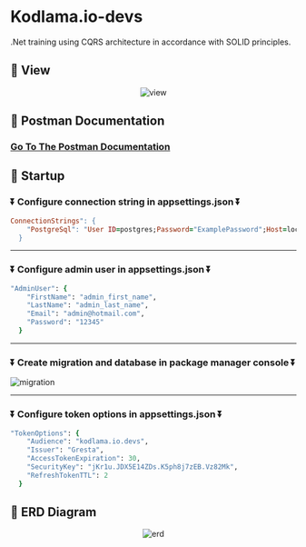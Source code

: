 # Kodlama.io-devs

.Net training using CQRS architecture in accordance with SOLID principles.

## :open_file_folder: View

<p align="center">
  <img src="https://user-images.githubusercontent.com/74189776/192102845-7cafd28f-6f05-4fe7-af98-2a2ef5395d99.png" alt="view"/>
</p>

## :newspaper: Postman Documentation

### [Go To The Postman Documentation](https://documenter.getpostman.com/view/22932272/2s83KQFSSk)

## :star2: Startup

### :arrow_double_down: Configure connection string in appsettings.json :arrow_double_down:

``` ruby
ConnectionStrings": {
    "PostgreSql": "User ID=postgres;Password="ExamplePassword";Host=localhost;Port=5432;Database=KodlamaIoDevs;"
  }
```

---

### :arrow_double_down: Configure admin user in appsettings.json :arrow_double_down:

``` ruby
"AdminUser": {
    "FirstName": "admin_first_name",
    "LastName": "admin_last_name",
    "Email": "admin@hotmail.com",
    "Password": "12345"
  }
```

---

### :arrow_double_down: Create migration and database in package manager console :arrow_double_down:

<p align="left">
  <img src="https://user-images.githubusercontent.com/74189776/192103970-063f6de0-4f7e-4e07-bf85-89b2c3c73a61.png" alt="migration"/>
</p>

---

### :arrow_double_down: Configure token options in appsettings.json :arrow_double_down:

``` ruby
"TokenOptions": {
    "Audience": "kodlama.io.devs",
    "Issuer": "Gresta",
    "AccessTokenExpiration": 30,
    "SecurityKey": "jKr1u.JDX5E14ZDs.K5ph8j7zEB.Vz82Mk",
    "RefreshTokenTTL": 2
  }
```

## :floppy_disk: ERD Diagram

<p align="center">
  <img src="https://user-images.githubusercontent.com/74189776/192105010-3a950b77-f11c-439d-b7e4-7206ca9c2d60.png" alt="erd"/>
</p>
